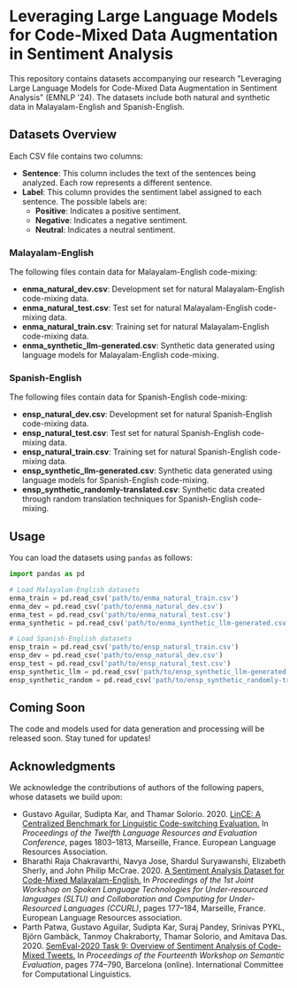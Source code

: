 # Leveraging Large Language Models for Code-Mixed Data Augmentation in Sentiment Analysis
This repository contains datasets accompanying our research "Leveraging Large Language Models for Code-Mixed Data Augmentation in Sentiment Analysis" (EMNLP '24). The datasets include both natural and synthetic data in Malayalam-English and Spanish-English.

## Datasets Overview

Each CSV file contains two columns:
- **Sentence**: This column includes the text of the sentences being analyzed. Each row represents a different sentence.
- **Label**: This column provides the sentiment label assigned to each sentence. The possible labels are:
  - **Positive**: Indicates a positive sentiment.
  - **Negative**: Indicates a negative sentiment.
  - **Neutral**: Indicates a neutral sentiment.

### Malayalam-English
The following files contain data for Malayalam-English code-mixing:

- **enma_natural_dev.csv**: Development set for natural Malayalam-English code-mixing data.
- **enma_natural_test.csv**: Test set for natural Malayalam-English code-mixing data.
- **enma_natural_train.csv**: Training set for natural Malayalam-English code-mixing data.
- **enma_synthetic_llm-generated.csv**: Synthetic data generated using language models for Malayalam-English code-mixing.

### Spanish-English
The following files contain data for Spanish-English code-mixing:

- **ensp_natural_dev.csv**: Development set for natural Spanish-English code-mixing data.
- **ensp_natural_test.csv**: Test set for natural Spanish-English code-mixing data.
- **ensp_natural_train.csv**: Training set for natural Spanish-English code-mixing data.
- **ensp_synthetic_llm-generated.csv**: Synthetic data generated using language models for Spanish-English code-mixing.
- **ensp_synthetic_randomly-translated.csv**: Synthetic data created through random translation techniques for Spanish-English code-mixing.
  
## Usage
You can load the datasets using `pandas` as follows:

```python
import pandas as pd

# Load Malayalam-English datasets
enma_train = pd.read_csv('path/to/enma_natural_train.csv')
enma_dev = pd.read_csv('path/to/enma_natural_dev.csv')
enma_test = pd.read_csv('path/to/enma_natural_test.csv')
enma_synthetic = pd.read_csv('path/to/enma_synthetic_llm-generated.csv')

# Load Spanish-English datasets
ensp_train = pd.read_csv('path/to/ensp_natural_train.csv')
ensp_dev = pd.read_csv('path/to/ensp_natural_dev.csv')
ensp_test = pd.read_csv('path/to/ensp_natural_test.csv')
ensp_synthetic_llm = pd.read_csv('path/to/ensp_synthetic_llm-generated.csv')
ensp_synthetic_random = pd.read_csv('path/to/ensp_synthetic_randomly-translated.csv')
```
## Coming Soon
The code and models used for data generation and processing will be released soon. Stay tuned for updates!

## Acknowledgments
We acknowledge the contributions of authors of the following papers, whose datasets we build upon:

- Gustavo Aguilar, Sudipta Kar, and Thamar Solorio. 2020. [LinCE: A Centralized Benchmark for Linguistic Code-switching Evaluation.](https://aclanthology.org/2020.lrec-1.223/) In *Proceedings of the Twelfth Language Resources and Evaluation Conference*, pages 1803–1813, Marseille, France. European Language Resources Association.
- Bharathi Raja Chakravarthi, Navya Jose, Shardul Suryawanshi, Elizabeth Sherly, and John Philip McCrae. 2020. [A Sentiment Analysis Dataset for Code-Mixed Malayalam-English.](https://aclanthology.org/2020.sltu-1.25/) In *Proceedings of the 1st Joint Workshop on Spoken Language Technologies for Under-resourced languages (SLTU) and Collaboration and Computing for Under-Resourced Languages (CCURL)*, pages 177–184, Marseille, France. European Language Resources association.
- Parth Patwa, Gustavo Aguilar, Sudipta Kar, Suraj Pandey, Srinivas PYKL, Björn Gambäck, Tanmoy Chakraborty, Thamar Solorio, and Amitava Das. 2020. [SemEval-2020 Task 9: Overview of Sentiment Analysis of Code-Mixed Tweets.](https://aclanthology.org/2020.semeval-1.100/) In *Proceedings of the Fourteenth Workshop on Semantic Evaluation*, pages 774–790, Barcelona (online). International Committee for Computational Linguistics.
